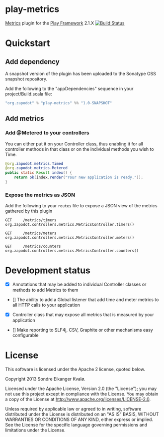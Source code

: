 play-metrics
============

[Metrics](https://github.com/codahale/metrics) plugin for the [Play Framework](http://www.playframework.com/) 2.1.X [![Build Status](https://travis-ci.org/zapodot/play-metrics.png?branch=master)](https://travis-ci.org/zapodot/play-metrics)

Quickstart
==========

Add dependency
--------------

A snapshot version of the plugin has been uploaded to the Sonatype OSS snapshot repository.

Add the following to the "appDependencies" sequence in your project/Build.scala file:
```scala
"org.zapodot" % "play-metrics" %% "1.0-SNAPSHOT"
```

Add metrics
-----------
### Add @Metered to your controllers
You can either put it on your Controller class, thus enabling it for all controller methods in that class
or on the individual methods you wish to Time.
```java
@org.zapodot.metrics.Timed
@org.zapodot.metrics.Metered
public static Result index() {
    return ok(index.render("Your new application is ready."));
}
```

### Expose the metrics as JSON
Add the following to your `routes` file to expose a JSON view of the metrics gathered by this plugin
```
GET     /metrics/timers             org.zapodot.controllers.metrics.MetricsController.timers()

GET     /metrics/meters             org.zapodot.controllers.metrics.MetricsController.meters()

GET     /metrics/counters           org.zapodot.controllers.metrics.MetricsController.counters()
```


Development status
==================
- [x] Annotations that may be added to individual Controller classes or methods to add Metrics to them
- [] The ability to add a Global listener that add time and meter metrics to all HTTP calls to your application
- [x] Controller class that may expose all metrics that is measured by your application
- [] Make reporting to SLF4j, CSV, Graphite or other mechanisms easy configurable

License
========

This software is licensed under the Apache 2 license, quoted below.

Copyright 2013 Sondre Eikanger Kvalø.

Licensed under the Apache License, Version 2.0 (the "License"); you may not use this project except in compliance with the License. You may obtain a copy of the License at http://www.apache.org/licenses/LICENSE-2.0.

Unless required by applicable law or agreed to in writing, software distributed under the License is distributed on an "AS IS" BASIS, WITHOUT WARRANTIES OR CONDITIONS OF ANY KIND, either express or implied. See the License for the specific language governing permissions and limitations under the License.
